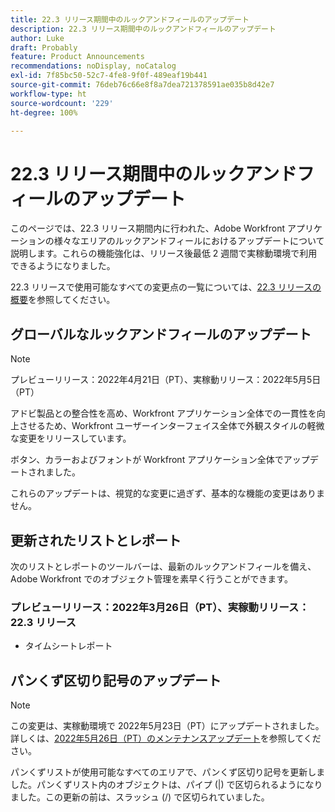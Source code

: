 ```yaml
---
title: 22.3 リリース期間中のルックアンドフィールのアップデート
description: 22.3 リリース期間中のルックアンドフィールのアップデート
author: Luke
draft: Probably
feature: Product Announcements
recommendations: noDisplay, noCatalog
exl-id: 7f85bc50-52c7-4fe8-9f0f-489eaf19b441
source-git-commit: 76deb76c66e8f8a7dea721378591ae035b8d42e7
workflow-type: ht
source-wordcount: '229'
ht-degree: 100%

---
```


# 22.3 リリース期間中のルックアンドフィールのアップデート

このページでは、22.3 リリース期間内に行われた、Adobe Workfront アプリケーションの様々なエリアのルックアンドフィールにおけるアップデートについて説明します。これらの機能強化は、リリース後最低 2 週間で実稼動環境で利用できるようになりました。

22.3 リリースで使用可能なすべての変更点の一覧については、[22.3 リリースの概要](../../../product-announcements/product-releases/22.3-release-activity/22-3-release-overview.md)を参照してください。

## グローバルなルックアンドフィールのアップデート

>[!NOTE]
>
>プレビューリリース：2022年4月21日（PT）、実稼動リリース：2022年5月5日（PT）

アドビ製品との整合性を高め、Workfront アプリケーション全体での一貫性を向上させるため、Workfront ユーザーインターフェイス全体で外観スタイルの軽微な変更をリリースしています。

ボタン、カラーおよびフォントが Workfront アプリケーション全体でアップデートされました。

これらのアップデートは、視覚的な変更に過ぎず、基本的な機能の変更はありません。

## 更新されたリストとレポート

次のリストとレポートのツールバーは、最新のルックアンドフィールを備え、Adobe Workfront でのオブジェクト管理を素早く行うことができます。

### プレビューリリース：2022年3月26日（PT）、実稼動リリース：22.3 リリース

* タイムシートレポート

## パンくず区切り記号のアップデート

>[!NOTE]
>
>この変更は、実稼動環境で 2022年5月23日（PT）にアップデートされました。詳しくは、[2022年5月26日（PT）のメンテナンスアップデート](https://one.workfront.com/s/article/Maintenance-Update-on-May-26-2022)を参照してください。

パンくずリストが使用可能なすべてのエリアで、パンくず区切り記号を更新しました。パンくずリスト内のオブジェクトは、パイプ (|) で区切られるようになりました。この更新の前は、スラッシュ (/) で区切られていました。
